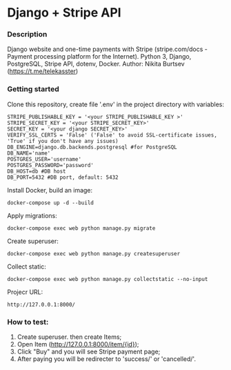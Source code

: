 # Django + Stripe API
### Description
Django website and one-time payments with Stripe (stripe.com/docs - Payment processing platform for the Internet). Python 3, Django, PostgreSQL, Stripe API, dotenv, Docker. Author: Nikita Burtsev (https://t.me/telekasster)


### Getting started

Clone this repository, create file '.env' in the project directory with variables:

```
STRIPE_PUBLISHABLE_KEY = '<your STRIPE_PUBLISHABLE_KEY >'
STRIPE_SECRET_KEY = '<your STRIPE_SECRET_KEY>'
SECRET_KEY = '<your django SECRET_KEY>'
VERIFY_SSL_CERTS = 'False' ('False' to avoid SSL-certificate issues, 'True' if you don't have any issues)
DB_ENGINE=django.db.backends.postgresql #for PostgreSQL
DB_NAME='name'
POSTGRES_USER='username'
POSTGRES_PASSWORD='password'
DB_HOST=db #DB host
DB_PORT=5432 #DB port, default: 5432
```
Install Docker, build an image:

```
docker-compose up -d --build
```
Apply migrations:
```
docker-compose exec web python manage.py migrate 
```

Create superuser:

```
docker-compose exec web python manage.py createsuperuser
```

Collect static:

```
docker-compose exec web python manage.py collectstatic --no-input
```

Projecr URL:

```
http://127.0.0.1:8000/
```


### How to test:

1. Create superuser. then create Items;
2. Open Item (http://127.0.0.1:8000/item/{id});
3. Click "Buy" and you will see Stripe payment page;
4. After paying you will be redirecter to 'success/' or 'cancelled/'.

